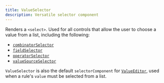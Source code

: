 ```yaml
---
title: ValueSelector
description: Versatile selector component
---
```


Renders a `<select>`. Used for all controls that allow the user to choose a value from a list, including the following:

- [`combinatorSelector`](./querybuilder#combinatorselector)
- [`fieldSelector`](./querybuilder#fieldselector)
- [`operatorSelector`](./querybuilder#operatorselector)
- [`valueSourceSelector`](./querybuilder#valuesourceselector)

`ValueSelector` is also the default `selectorComponent` for [`ValueEditor`](./valueeditor), used when a rule's `value` must be selected from a list.
